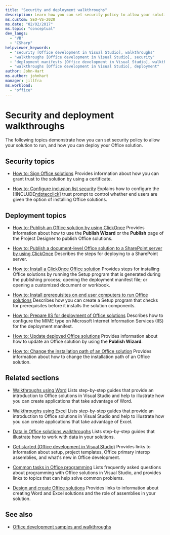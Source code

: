 ```yaml
---
title: "Security and deployment walkthroughs"
description: Learn how you can set security policy to allow your solution to run and how you can deploy your Office solution.
ms.custom: SEO-VS-2020
ms.date: "02/02/2017"
ms.topic: "conceptual"
dev_langs:
  - "VB"
  - "CSharp"
helpviewer_keywords:
  - "security [Office development in Visual Studio], walkthroughs"
  - "walkthroughs [Office development in Visual Studio], security"
  - "deployment manifests [Office development in Visual Studio], walkthroughs"
  - "walkthroughs [Office development in Visual Studio], deployment"
author: John-Hart
ms.author: johnhart
manager: jillfra
ms.workload:
  - "office"
---
```

# Security and deployment walkthroughs
  The following topics demonstrate how you can set security policy to allow your solution to run, and how you can deploy your Office solution.

## Security topics
- [How to: Sign Office solutions](../vsto/how-to-sign-office-solutions.md)
 Provides information about how you can grant trust to the solution by using a certificate.

- [How to: Configure inclusion list security](../vsto/how-to-configure-inclusion-list-security.md)
 Explains how to configure the [!INCLUDE[ndptecclick](../vsto/includes/ndptecclick-md.md)] trust prompt to control whether end users are given the option of installing Office solutions.

## Deployment topics
- [How to: Publish an Office solution by using ClickOnce](/previous-versions/bb386095(v=vs.110))
 Provides information about how to use the **Publish Wizard** or the **Publish** page of the Project Designer to publish Office solutions.

- [How to: Publish a document-level Office solution to a SharePoint server by using ClickOnce](/previous-versions/bb608595(v=vs.110))
 Describes the steps for deploying to a SharePoint server.

- [How to: Install a ClickOnce Office solution](/previous-versions/bb608592(v=vs.110))
 Provides steps for installing Office solutions by running the Setup program that is generated during the publishing process; opening the deployment manifest file; or opening a customized document or workbook.

- [How to: Install prerequisites on end user computers to run Office solutions](/previous-versions/bb608608(v=vs.110))
 Describes how you can create a Setup program that checks for prerequisites before it installs the solution components.

- [How to: Prepare IIS for deployment of Office solutions](/previous-versions/bb608629(v=vs.110))
 Describes how to configure the MIME type on Microsoft Internet Information Services (IIS) for the deployment manifest.

- [How to: Update deployed Office solutions](/previous-versions/bb157871(v=vs.110))
 Provides information about how to update an Office solution by using the **Publish Wizard**.

- [How to: Change the installation path of an Office solution](/previous-versions/bb608626(v=vs.110))
 Provides information about how to change the installation path of an Office  solution.

## Related sections
- [Walkthroughs using Word](../vsto/walkthroughs-using-word.md)
 Lists step-by-step guides that provide an introduction to Office solutions in Visual Studio and help to illustrate how you can create applications that take advantage of Word.

- [Walkthroughs using Excel](../vsto/walkthroughs-using-excel.md)
 Lists step-by-step guides that provide an introduction to Office solutions in Visual Studio and help to illustrate how you can create applications that take advantage of Excel.

- [Data in Office solutions walkthroughs](../vsto/data-in-office-solutions-walkthroughs.md)
 Lists step-by-step guides that illustrate how to work with data in your solutions.

- [Get started &#40;Office development in Visual Studio&#41;](../vsto/getting-started-office-development-in-visual-studio.md)
 Provides links to information about setup, project templates, Office primary interop assemblies, and what's new in Office development.

- [Common tasks in Office programming](../vsto/common-tasks-in-office-programming.md)
 Lists frequently asked questions about programming with Office solutions in Visual Studio, and provides links to topics that can help solve common problems.

- [Design and create Office solutions](../vsto/designing-and-creating-office-solutions.md)
 Provides links to information about creating Word and Excel solutions and the role of assemblies in your solution.

## See also
- [Office development samples and walkthroughs](../vsto/office-development-samples-and-walkthroughs.md)